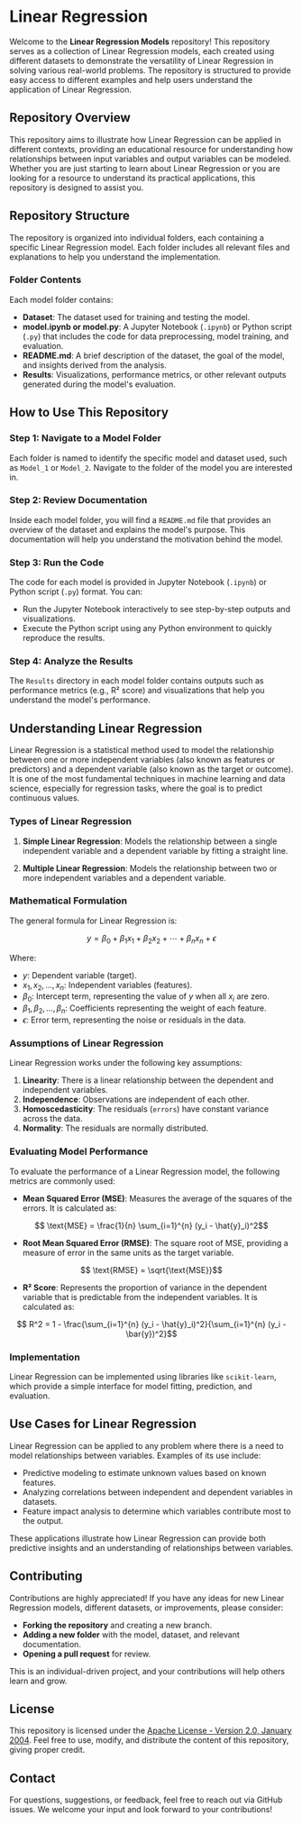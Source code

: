 # Linear Regression

Welcome to the **Linear Regression Models** repository! This repository serves as a collection of Linear Regression models, each created using different datasets to demonstrate the versatility of Linear Regression in solving various real-world problems. The repository is structured to provide easy access to different examples and help users understand the application of Linear Regression.

## Repository Overview

This repository aims to illustrate how Linear Regression can be applied in different contexts, providing an educational resource for understanding how relationships between input variables and output variables can be modeled. Whether you are just starting to learn about Linear Regression or you are looking for a resource to understand its practical applications, this repository is designed to assist you.

## Repository Structure

The repository is organized into individual folders, each containing a specific Linear Regression model. Each folder includes all relevant files and explanations to help you understand the implementation.

### Folder Contents

Each model folder contains:

- **Dataset**: The dataset used for training and testing the model.
- **model.ipynb or model.py**: A Jupyter Notebook (`.ipynb`) or Python script (`.py`) that includes the code for data preprocessing, model training, and evaluation.
- **README.md**: A brief description of the dataset, the goal of the model, and insights derived from the analysis.
- **Results**: Visualizations, performance metrics, or other relevant outputs generated during the model's evaluation.

## How to Use This Repository

### Step 1: Navigate to a Model Folder

Each folder is named to identify the specific model and dataset used, such as `Model_1` or `Model_2`. Navigate to the folder of the model you are interested in.

### Step 2: Review Documentation

Inside each model folder, you will find a `README.md` file that provides an overview of the dataset and explains the model's purpose. This documentation will help you understand the motivation behind the model.

### Step 3: Run the Code

The code for each model is provided in Jupyter Notebook (`.ipynb`) or Python script (`.py`) format. You can:

- Run the Jupyter Notebook interactively to see step-by-step outputs and visualizations.
- Execute the Python script using any Python environment to quickly reproduce the results.

### Step 4: Analyze the Results

The `Results` directory in each model folder contains outputs such as performance metrics (e.g., R² score) and visualizations that help you understand the model's performance.

## Understanding Linear Regression

Linear Regression is a statistical method used to model the relationship between one or more independent variables (also known as features or predictors) and a dependent variable (also known as the target or outcome). It is one of the most fundamental techniques in machine learning and data science, especially for regression tasks, where the goal is to predict continuous values.

### Types of Linear Regression

1. **Simple Linear Regression**: Models the relationship between a single independent variable and a dependent variable by fitting a straight line.
  
2. **Multiple Linear Regression**: Models the relationship between two or more independent variables and a dependent variable.

### Mathematical Formulation

The general formula for Linear Regression is:
```math
y = \beta_0 + \beta_1 x_1 + \beta_2 x_2 + \cdots + \beta_n x_n + \epsilon
```

Where:
- $`y`$: Dependent variable (target).
- $`x_1, x_2, \dots, x_n`$: Independent variables (features).
- $`\beta_0`$: Intercept term, representing the value of $`y`$ when all $`x_i`$ are zero.
- $`\beta_1, \beta_2, \dots, \beta_n`$: Coefficients representing the weight of each feature.
- $`\epsilon`$: Error term, representing the noise or residuals in the data.

### Assumptions of Linear Regression

Linear Regression works under the following key assumptions:
1. **Linearity**: There is a linear relationship between the dependent and independent variables.
2. **Independence**: Observations are independent of each other.
3. **Homoscedasticity**: The residuals (`errors`) have constant variance across the data.
4. **Normality**: The residuals are normally distributed.

### Evaluating Model Performance

To evaluate the performance of a Linear Regression model, the following metrics are commonly used:

- **Mean Squared Error (MSE)**: Measures the average of the squares of the errors. It is calculated as:
```math
  \text{MSE} = \frac{1}{n} \sum_{i=1}^{n} (y_i - \hat{y}_i)^2
```

- **Root Mean Squared Error (RMSE)**: The square root of MSE, providing a measure of error in the same units as the target variable.

```math
  \text{RMSE} = \sqrt{\text{MSE}}
```

- **R² Score**: Represents the proportion of variance in the dependent variable that is predictable from the independent variables. It is calculated as:

```math
  R^2 = 1 - \frac{\sum_{i=1}^{n} (y_i - \hat{y}_i)^2}{\sum_{i=1}^{n} (y_i - \bar{y})^2}
```

### Implementation

Linear Regression can be implemented using libraries like `scikit-learn`, which provide a simple interface for model fitting, prediction, and evaluation.

## Use Cases for Linear Regression

Linear Regression can be applied to any problem where there is a need to model relationships between variables. Examples of its use include:

- Predictive modeling to estimate unknown values based on known features.
- Analyzing correlations between independent and dependent variables in datasets.
- Feature impact analysis to determine which variables contribute most to the output.

These applications illustrate how Linear Regression can provide both predictive insights and an understanding of relationships between variables.

## Contributing

Contributions are highly appreciated! If you have any ideas for new Linear Regression models, different datasets, or improvements, please consider:

- **Forking the repository** and creating a new branch.
- **Adding a new folder** with the model, dataset, and relevant documentation.
- **Opening a pull request** for review.

This is an individual-driven project, and your contributions will help others learn and grow.

## License

This repository is licensed under the [Apache License - Version 2.0, January 2004](LICENSE). Feel free to use, modify, and distribute the content of this repository, giving proper credit.

## Contact

For questions, suggestions, or feedback, feel free to reach out via GitHub issues. We welcome your input and look forward to your contributions!
